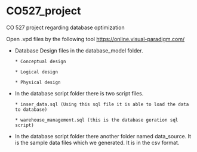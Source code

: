 # CO527_project
CO 527 project regarding database optimization

Open .vpd files by the following tool
https://online.visual-paradigm.com/

* Database Design files in the  database_model folder.

      * Conceptual design
      
      * Logical design
      
      * Physical design
      
* In the database script folder there is two script files.

      * inser_data.sql (Using this sql file it is able to load the data to database)
      
      * warehouse_management.sql (this is the database geration sql script)

* In the database script folder there another folder named data_source. It is the  sample data files which we generated. It is in the csv format. 
